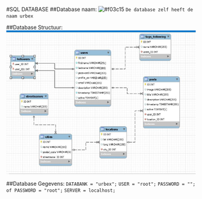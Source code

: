 #SQL DATABASE
##Database naam:
![#f03c15](https://placehold.it/15/f03c15/000000?text=+) `De database zelf heeft de naam urbex`

##Database Structuur:
![git-it](https://github.com/LarsPauwels/PHP-Inspiration-Hunter/blob/master/database/screenshot.jpg)

##Database Gegevens:
`DATABANK = "urbex";`
`USER = "root";`
`PASSWORD = ""; of PASSWORD = "root";`
`SERVER = localhost;`
